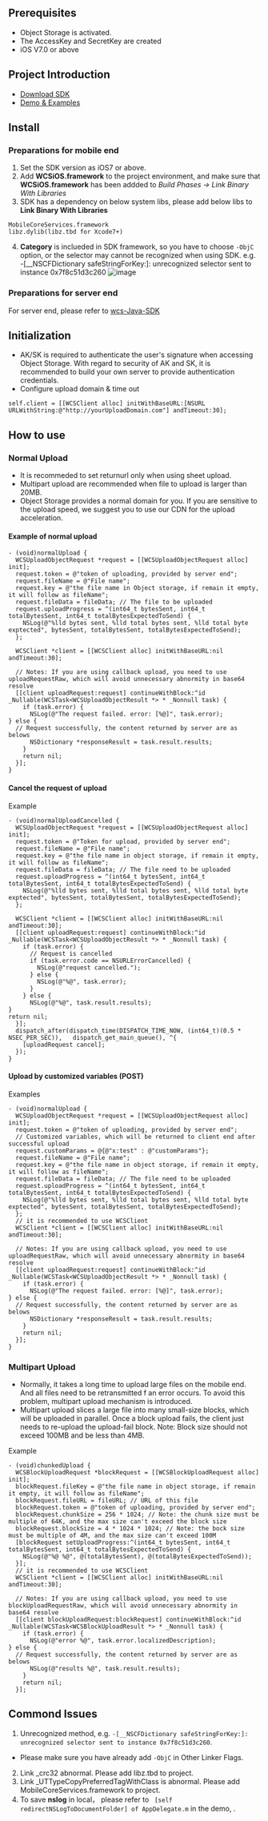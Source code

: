 ## Prerequisites
- Object Storage is activated.
- The AccessKey and SecretKey are created
- iOS V7.0 or above

## Project Introduction
- [Download SDK ](https://wcsd.chinanetcenter.com/sdk/cnc-ios-sdk-wcs.zip)
- [Demo & Examples](https://github.com/CDNetworks-Object-Storage/wcs-ios-sdk/tree/master/tools/TestWCSiOS)

## Install
### Preparations for mobile end

1. Set the SDK version as iOS7 or above.
2. Add **WCSiOS.framework** to the project environment, and make sure that **WCSiOS.framework** has been addded to *Build Phases -> Link Binary With Libraries*
3. SDK has a dependency on below system libs, please add below libs to **Link Binary With Libraries**
```
MobileCoreServices.framework
libz.dylib(libz.tbd for Xcode7+)
```
4. **Category** is inclueded in SDK framework, so you have to choose `-ObjC` option, or the selector may cannot be recognized when using SDK.
e.g.
-[__NSCFDictionary safeStringForKey:]: unrecognized selector sent to instance 0x7f8c51d3c260 
![image](https://user-images.githubusercontent.com/98135632/151472425-cb0d9b5f-ad78-4d43-af31-89786abc24db.png)

### Preparations for server end
For server end, please refer to [wcs-Java-SDK](https://github.com/CDNetworks-Object-Storage/wcs-java-sdk)

## Initialization
- AK/SK is required to authenticate the user's signature when accessing Object Storage. With regard to security of AK and SK, it is recommended to build your own server to provide authentication credentials.
- Configure upload domain & time out
```
self.client = [[WCSClient alloc] initWithBaseURL:[NSURL URLWithString:@"http://yourUploadDomain.com"] andTimeout:30];

```
## How to use
### Normal Upload
- It is recommeded to set returnurl only when using sheet upload.
- Multipart upload are recommended when file to upload is larger than 20MB.
- Object Storage provides a normal domain for you. If you are sensitive to the upload speed, we suggest you to use our CDN for the upload acceleration.

#### Example of normal upload
```
- (void)normalUpload {
  WCSUploadObjectRequest *request = [[WCSUploadObjectRequest alloc] init];
  request.token = @"token of uploading, provided by server end";
  request.fileName = @"File name";
  request.key = @"the file name in Object storage, if remain it empty, it will follow as fileName";
  request.fileData = fileData; // The file to be uploaded 
  request.uploadProgress = ^(int64_t bytesSent, int64_t totalBytesSent, int64_t totalBytesExpectedToSend) {
    NSLog(@"%lld bytes sent, %lld total bytes sent, %lld total byte exptected", bytesSent, totalBytesSent, totalBytesExpectedToSend);
  };
  
  WCSClient *client = [[WCSClient alloc] initWithBaseURL:nil andTimeout:30];
  
  // Notes: If you are using callback upload, you need to use uploadRequestRaw, which will avoid unnecessary abnormity in base64 resolve
  [[client uploadRequest:request] continueWithBlock:^id _Nullable(WCSTask<WCSUploadObjectResult *> * _Nonnull task) {
    if (task.error) {
      NSLog(@"The request failed. error: [%@]", task.error);
} else {
  // Request successfully, the content returned by server are as belows
      NSDictionary *responseResult = task.result.results;
    }
    return nil;
  }];
}

```
#### Cancel the request of upload

Example
```
- (void)normalUploadCancelled {
  WCSUploadObjectRequest *request = [[WCSUploadObjectRequest alloc] init];
  request.token = @"Token for upload, provided by server end";
  request.fileName = @"File name";
  request.key = @"the file name in object storage, if remain it empty, it will follow as fileName";
  request.fileData = fileData; // The file need to be uploaded 
  request.uploadProgress = ^(int64_t bytesSent, int64_t totalBytesSent, int64_t totalBytesExpectedToSend) {
    NSLog(@"%lld bytes sent, %lld total bytes sent, %lld total byte exptected", bytesSent, totalBytesSent, totalBytesExpectedToSend);
  };

  WCSClient *client = [[WCSClient alloc] initWithBaseURL:nil andTimeout:30];
  [[client uploadRequest:request] continueWithBlock:^id _Nullable(WCSTask<WCSUploadObjectResult *> * _Nonnull task) {
    if (task.error) {
      // Request is cancelled 
      if (task.error.code == NSURLErrorCancelled) {
        NSLog(@"request cancelled.");
      } else {
        NSLog(@"%@", task.error);
      }
    } else {
      NSLog(@"%@", task.result.results);
}
return nil;
  }];
  dispatch_after(dispatch_time(DISPATCH_TIME_NOW, (int64_t)(0.5 * NSEC_PER_SEC)),   dispatch_get_main_queue(), ^{
    [uploadRequest cancel];
  });
}

```

#### Upload by customized variables (POST)

Examples
```
- (void)normalUpload {
  WCSUploadObjectRequest *request = [[WCSUploadObjectRequest alloc] init];
  request.token = @"token of uploading, provided by server end";
  // Customized variables, which will be returned to client end after successful upload
  request.customParams = @{@"x:test" : @"customParams"};
  request.fileName = @"File name";
  request.key = @"the file name in object storage, if remain it empty, it will follow as fileName";
  request.fileData = fileData; // The file need to be uploaded 
  request.uploadProgress = ^(int64_t bytesSent, int64_t totalBytesSent, int64_t totalBytesExpectedToSend) {
    NSLog(@"%lld bytes sent, %lld total bytes sent, %lld total byte exptected", bytesSent, totalBytesSent, totalBytesExpectedToSend);
  };
  // it is recommended to use WCSClient
  WCSClient *client = [[WCSClient alloc] initWithBaseURL:nil andTimeout:30];
  
  // Notes: If you are using callback upload, you need to use uploadRequestRaw, which will avoid unnecessary abnormity in base64 resolve
  [[client uploadRequest:request] continueWithBlock:^id _Nullable(WCSTask<WCSUploadObjectResult *> * _Nonnull task) {
    if (task.error) {
      NSLog(@"The request failed. error: [%@]", task.error);
} else {
  // Request successfully, the content returned by server are as belows
      NSDictionary *responseResult = task.result.results;
    }
    return nil;
  }];
}

```


### Multipart Upload 

- Normally, it takes a long time to upload large files on the mobile end. And all files need to be retransmitted f an error occurs. To avoid this problem, multipart upload mechanism is introduced.
- Multipart upload slices a large file into many small-size blocks, which will be uploaded in parallel. Once a block upload fails, the client just needs to re-upload the upload-fail block. 
Note: Block size should not exceed 100MB and be less than 4MB.

Example
```
- (void)chunkedUpload {
  WCSBlockUploadRequest *blockRequest = [[WCSBlockUploadRequest alloc] init];
  blockRequest.fileKey = @"the file name in object storage, if remain it empty, it will follow as fileName";
  blockRequest.fileURL = fileURL; // URL of this file
  blockRequest.token = @"token of uploading, provided by server end";
  blockRequest.chunkSize = 256 * 1024; // Note: the chunk size must be multiple of 64K, and the max size can't exceed the block size
  blockRequest.blockSize = 4 * 1024 * 1024; // Note: the bock size must be multiple of 4M, and the max size can't exceed 100M
  [blockRequest setUploadProgress:^(int64_t bytesSent, int64_t totalBytesSent, int64_t totalBytesExpectedToSend) {
    NSLog(@"%@ %@", @(totalBytesSent), @(totalBytesExpectedToSend));
  }];
  // it is recommended to use WCSClient
  WCSClient *client = [[WCSClient alloc] initWithBaseURL:nil andTimeout:30];
  
  // Notes: If you are using callback upload, you need to use blockUploadRequestRaw, which will avoid unnecessary abnormity in base64 resolve
  [[client blockUploadRequest:blockRequest] continueWithBlock:^id _Nullable(WCSTask<WCSBlockUploadResult *> * _Nonnull task) {
    if (task.error) {
      NSLog(@"error %@", task.error.localizedDescription);
} else {
  // Request successfully, the content returned by server are as belows
      NSLog(@"results %@", task.result.results);
    }
    return nil;
  }];

```

## Commond Issues
1. Unrecognized method, e.g. `-[__NSCFDictionary safeStringForKey:]: unrecognized selector sent to instance 0x7f8c51d3c260`. 
- Please make sure you have already add `-ObjC` in Other Linker Flags.
2. Link _crc32 abnormal. 
Please add libz.tbd to project.
3. Link _UTTypeCopyPreferredTagWithClass is abnormal.
Please add MobileCoreServices.framework to project.
4. To save **nslog** in local， please refer to ` [self redirectNSLogToDocumentFolder] of AppDelegate.m` in the demo, .
